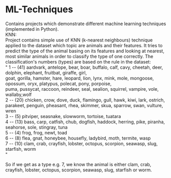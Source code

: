 # ML-Techniques
Contains projects which demonstrate different machine learning techniques (implemented in Python).</br>
KNN:</br>
Project contains simple use of KNN (k-nearest neighbours) technique applied to the dataset which topic are animals and their features.
It tries to predict the type of the animal basing on its features and looking at nearest, most similar animals in order to classify the type of one correctly. 
The classification's numbers (types) are based on the rule in the dataset:</br>
"
1 -- (41) aardvark, antelope, bear, boar, buffalo, calf, cavy, cheetah, deer, dolphin, elephant, fruitbat, giraffe, girl,</br>
goat, gorilla, hamster, hare, leopard, lion, lynx, mink, mole, mongoose, opossum, oryx, platypus, polecat, pony, porpoise,</br>
puma, pussycat, raccoon, reindeer, seal, sealion, squirrel, vampire, vole, wallaby,wolf</br>
2 -- (20) chicken, crow, dove, duck, flamingo, gull, hawk, kiwi, lark, ostrich, parakeet, penguin, pheasant, rhea, skimmer, skua, sparrow, swan, vulture, wren</br>
3 -- (5) pitviper, seasnake, slowworm, tortoise, tuatara</br>
4 -- (13) bass, carp, catfish, chub, dogfish, haddock, herring, pike, piranha, seahorse, sole, stingray, tuna</br>
5 -- (4) frog, frog, newt, toad</br>
6 -- (8) flea, gnat, honeybee, housefly, ladybird, moth, termite, wasp</br>
7 -- (10) clam, crab, crayfish, lobster, octopus, scorpion, seawasp, slug, starfish, worm</br>
"</br>

So if we get as a type e.g. 7, we know the animal is either clam, crab, crayfish, lobster, octopus, scorpion, seawasp, slug, starfish or worm.
